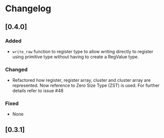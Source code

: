 # Changelog

## [0.4.0]

### Added
- `write_raw` function to register type to allow writing directly to register using primitive type without having to create a RegValue type.

### Changed
- Refactored how register, register array, cluster and cluster array are represented. Now reference to Zero Size Type (ZST) is used. For further details refer to issue #48 

### Fixed
- None

## [0.3.1]